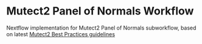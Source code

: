 # Mutect2 Panel of Normals Workflow
Nextflow implementation for Mutect2 Panel of Normals subworkflow, based on latest [Mutect2 Best Practices guidelines](https://software.broadinstitute.org/gatk/documentation/article?id=24057)

